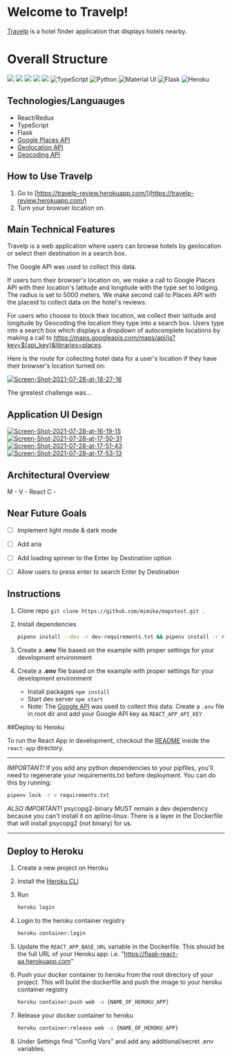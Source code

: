 # Welcome to Travelp!

[Travelp](https://travelp-review.herokuapp.com/) is a hotel finder application that displays hotels nearby.

# Overall Structure
<img src="https://img.shields.io/badge/JavaScript-F7DF1E?style=for-the-badge&logo=javascript&logoColor=black" /> <img src="https://img.shields.io/badge/React-20232A?style=for-the-badge&logo=react&logoColor=61DAFB" />
<img src="https://img.shields.io/badge/Redux-593D88?style=for-the-badge&logo=redux&logoColor=white%22%3E" /> <img src="https://img.shields.io/badge/Node.js-43853D?style=for-the-badge&logo=node.js&logoColor=white%22/%3E" />
<img src="https://img.shields.io/badge/CSS-239120?&style=for-the-badge&logo=css3&logoColor=white%22%3E" />
<img alt="TypeScript" src="https://img.shields.io/badge/typescript-%23007ACC.svg?style=for-the-badge&logo=typescript&logoColor=white"/>
<img alt="Python" src="https://img.shields.io/badge/python-%2314354C.svg?style=for-the-badge&logo=python&logoColor=white"/>
<img alt="Material UI" src="https://img.shields.io/badge/materialui-%230081CB.svg?style=for-the-badge&logo=material-ui&logoColor=white"/>
<img alt="Flask" src="https://img.shields.io/badge/flask-%23000.svg?style=for-the-badge&logo=flask&logoColor=white"/>
<img alt="Heroku" src="https://img.shields.io/badge/heroku-%23430098.svg?style=for-the-badge&logo=heroku&logoColor=white"/>

## Technologies/Languauges

- React/Redux
-  TypeScript
-  Flask
-  [Google Places API](https://developers.google.com/maps/documentation/places/web-service/overview?hl=en_US)
-  [Geolocation API](https://developers.google.com/maps/documentation/geolocation/overview?hl=en_US)
-  [Geocoding API](https://developers.google.com/maps/documentation/geocoding/overview?hl=en_US)

## How to Use Travelp

1.  Go to  [https://travelp-review.herokuapp.com/](https://travelp-review.herokuapp.com/)
2.  Turn your browser location on.

## Main Technical Features

Travelp is a web application where users can browse hotels by geolocation or select their destination in a search box.

The Google API was used to collect this data. 

If users turn their browser's location on, we make a call to Google Places API with their location's latitude and longitude with the type set to lodging. The radius is set to 5000 meters. We make second call to Places API with the placeid to collect data on the hotel's reviews. 

For users who choose to block their location, we collect their latitude and longitude by Geocoding the location they type into a search box. Users type into a search box which displays a dropdown of autocomplete locations by making a call to https://maps.googleapis.com/maps/api/js?key=${api_key}&libraries=places. 

Here is the route for collecting hotel data for a user's location if they have their browser's location turned on:

<a href="https://ibb.co/f8GTL0K"><img src="https://i.ibb.co/XykGMJd/Screen-Shot-2021-07-28-at-18-27-16.png" alt="Screen-Shot-2021-07-28-at-18-27-16" border="0"></a>

The greatest challenge was...

## Application UI Design


<a href="https://ibb.co/PwhHzKh"><img src="https://i.ibb.co/9sT536T/Screen-Shot-2021-07-28-at-16-19-15.png" alt="Screen-Shot-2021-07-28-at-16-19-15" border="0"></a>
<a href="https://imgbb.com/"><img src="https://i.ibb.co/Jpw0tWR/Screen-Shot-2021-07-28-at-17-50-31.png" alt="Screen-Shot-2021-07-28-at-17-50-31" border="0"></a>
<a href="https://ibb.co/vzkYQy3"><img src="https://i.ibb.co/Lp15Jjx/Screen-Shot-2021-07-28-at-17-51-43.png" alt="Screen-Shot-2021-07-28-at-17-51-43" border="0"></a>
<a href="https://ibb.co/BN87WDH"><img src="https://i.ibb.co/dgn3C9s/Screen-Shot-2021-07-28-at-17-53-13.png" alt="Screen-Shot-2021-07-28-at-17-53-13" border="0"></a>

## Architectural Overview

M - 
V - React
C - 

## Near Future Goals

- [ ] Implement light mode & dark mode
- [ ] Add aria
- [ ] Add loading spinner to the Enter by Destination option
- [ ] Allow users to press enter to search Enter by Destination


## Instructions
1. Clone repo `git clone https://github.com/mimike/mapstest.git .`
2. Install dependencies

      ```bash
      pipenv install --dev -r dev-requirements.txt && pipenv install -r requirements.txt
      ```

3. Create a **.env** file based on the example with proper settings for your
   development environment

4. Create a **.env** file based on the example with proper settings for your
   development environment
    - Install packages `npm install`
    - Start dev server `npm start`
    - Note: The [Google API](https://console.cloud.google.com/apis/library?project=genuine-tuner-154003&rif_reserved) was used to collect this data. Create a `.env` file in root dir and add your Google API key as `REACT_APP_API_KEY`




##Deploy to Heroku

To run the React App in development, checkout the [README](./react-app/README.md) inside the `react-app` directory.

***
*IMPORTANT!*
   If you add any python dependencies to your pipfiles, you'll need to regenerate your requirements.txt before deployment.
   You can do this by running:

   ```bash
   pipenv lock -r > requirements.txt
   ```

*ALSO IMPORTANT!*
   psycopg2-binary MUST remain a dev dependency because you can't install it on apline-linux.
   There is a layer in the Dockerfile that will install psycopg2 (not binary) for us.
***


## Deploy to Heroku

1. Create a new project on Heroku

2. Install the [Heroku CLI](https://devcenter.heroku.com/articles/heroku-command-line)
3. Run

   ```bash
   heroku login
   ```

4. Login to the heroku container registry

   ```bash
   heroku container:login
   ```

5. Update the `REACT_APP_BASE_URL` variable in the Dockerfile.
   This should be the full URL of your Heroku app: i.e. "https://flask-react-aa.herokuapp.com"
6. Push your docker container to heroku from the root directory of your project.
   This will build the dockerfile and push the image to your heroku container registry

   ```bash
   heroku container:push web -a {NAME_OF_HEROKU_APP}
   ```

8. Release your docker container to heroku

   ```bash
   heroku container:release web -a {NAME_OF_HEROKU_APP}
   ```

9. Under Settings find "Config Vars" and add any additional/secret .env variables.

